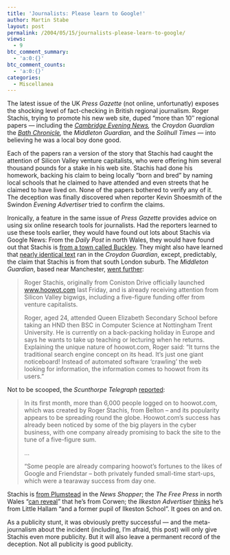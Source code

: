 ```yaml
---
title: 'Journalists: Please learn to Google!'
author: Martin Stabe
layout: post
permalink: /2004/05/15/journalists-please-learn-to-google/
views:
  - 9
btc_comment_summary:
  - 'a:0:{}'
btc_comment_counts:
  - 'a:0:{}'
categories:
  - Miscellanea
---
```

The latest issue of the UK *Press Gazette* (not online, unfortunatly) exposes the shocking level of fact-checking in British regional journalism. Roger Stachis, trying to promote his new web site, duped &#8220;more than 10&#8243; regional papers &#8212; including the *[Cambridge Evening News][1],* the *Croydon Guardian* the *[Bath Chronicle][2],* the *Middleton Guardian,* and the *Solihull Times* &#8212; into believing he was a local boy done good.

Each of the papers ran a version of the story that Stachis had caught the attention of Silicon Valley venture capitalists, who were offering him several thousand pounds for a stake in his web site. Stachis had done his homework, backing his claim to being locally &#8220;born and bred&#8221; by naming local schools that he claimed to have attended and even streets that he claimed to have lived on. None of the papers bothered to verify any of it. The deception was finally discovered when reporter Kevin Shoesmith of the Swindon *Evening Advertiser* tried to confirm the claims.

Ironically, a feature in the same issue of *Press Gazette* provides advice on using six online research tools for journalists. Had the reporters learned to use these tools earlier, they would have found out lots about Stachis via Google News: From the *Daily Post* in north Wales, they would have found out that Stachis is [from a town called Buckley][3]. They might also have learned that [nearly identical text][4] ran in the *Croydon Guardian*, except, predictably, the claim that Stachis is from that south London suburb. The *Middleton Guardian*, based near Manchester, [went further][5]:  


> Roger Stachis, originally from Coniston Drive officially launched www.hoowot.com last Friday, and is already receiving attention from Silicon Valley bigwigs, including a five-figure funding offer from venture capitalists.
> 
> Roger, aged 24, attended Queen Elizabeth Secondary School before taking an HND then BSC in Computer Science at Nottingham Trent University. He is currently on a back-packing holiday in Europe and says he wants to take up teaching or lecturing when he returns. Explaining the unique nature of hoowot.com, Roger said: &#8220;It turns the traditional search engine concept on its head. It&#8217;s just one giant noticeboard! Instead of automated software ‘crawling’ the web looking for information, the information comes to hoowot from its users.&#8221;

Not to be scooped, the *Scunthorpe Telegraph* [reported][6]:  


> In its first month, more than 6,000 people logged on to hoowot.com, which was created by Roger Stachis, from Belton &#8211; and its popularity appears to be spreading round the globe. Hoowot.com&#8217;s success has already been noticed by some of the big players in the cyber business, with one company already promising to back the site to the tune of a five-figure sum.</p> 
> 
> &#8230;
> 
> &#8220;Some people are already comparing hoowot&#8217;s fortunes to the likes of Google and Friendstar &#8211; both privately funded small-time start-ups, which were a tearaway success from day one.

Stachis is [from Plumstead][7] in the *News Shopper*; the *The Free Press* in north Wales &#8220;[can reveal][8]&#8221; that he&#8217;s from Corwen; the *Ilkeston Advertiser* [thinks][9] he&#8217;s from Little Hallam &#8220;and a former pupil of Ilkeston School&#8221;. It goes on and on.

As a publicity stunt, it was obviously pretty successful &#8212; and the meta-journalism about the incident (including, I&#8217;m afraid, this post) will only give Stachis even more publicity. But it will also leave a permanent record of the deception. Not all publicity is good publicity.

 [1]: http://w3.cambridge-news.co.uk/business/story.asp?StoryID=53913
 [2]: http://www.thisisbath.com/displayNode.jsp?nodeId=113650&command=displayContent&sourceNode=113420&contentPK=9726206
 [3]: http://icnorthwales.icnetwork.co.uk/news/regionalnews/tm_objectid=14197299&method=full&siteid=50142&headline=from-student-to-silicon-valley-star-name_page.html
 [4]: http://www.croydonguardian.co.uk/news/localnews/display.var.486390.0.student_project_gets_a_lot_of_notice_on_internet.php
 [5]: http://www.middletonguardian.co.uk/news/index/articles/article_12211.html
 [6]: http://www.thisisscunthorpe.co.uk/displayNode.jsp?nodeId=56019&command=displayContent&sourceNode=56018&contentPK=9740563
 [7]: http://www.newsshopper.co.uk/news/webwatch/display.var.486800.0.wot_you_want.php
 [8]: http://www.google.co.uk/search?q=cache:2uraxmW-KAwJ:www.denbighshirefreepress.co.uk/ihome2/detail.asp%3Fstoryid%3D24005%26catid%3D%25201%26officeid%3D8+%22Roger+Stachis%22&hl=en&ie=UTF-8
 [9]: http://www.ilkestonadvertiser.co.uk/ViewArticle2.aspx?SectionID=795&ArticleID=782727